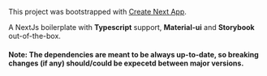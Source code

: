 This project was bootstrapped with [Create Next App](https://github.com/segmentio/create-next-app).

A NextJs boilerplate with **Typescript** support, **Material-ui** and **Storybook** out-of-the-box.

#### Note: The dependencies are meant to be always up-to-date, so breaking changes (if any) should/could be expecetd between major versions.

